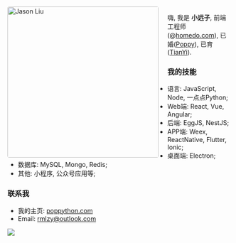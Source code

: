 <img align="left" src="https://poppython.oss-cn-beijing.aliyuncs.com/blog/avatar.jpeg" alt="Jason Liu" height="340px" style="margin-right: 20px; border-radius: 4px;" />

嗨, 我是 **小远子**, 前端工程师(@[homedo.com](https://www.homedo.com/)), 已婚([Poppy](https://www.poppython.com/about-vina.html)), 已育([TianYi](https://www.poppython.com/about-tian.html)).

### 我的技能
- 语言: JavaScript, Node, 一点点Python;
- Web端: React, Vue, Angular;
- 后端: EggJS, NestJS;
- APP端: Weex, ReactNative, Flutter, Ionic;
- 桌面端: Electron;
- 数据库: MySQL, Mongo, Redis;
- 其他: 小程序, 公众号应用等;

### 联系我
- 我的主页: [poppython.com](https://poppython.com/)
- Email: <a href="mailto:rmlzy@outlook.com">rmlzy@outlook.com</a>

![](https://visitor-badge.glitch.me/badge?page_id=rmlzy.rmlzy)
